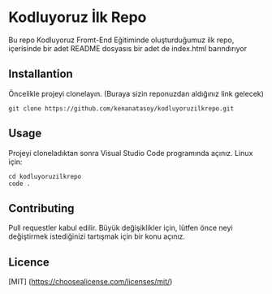 # Kodluyoruz İlk Repo
Bu repo Kodluyoruz Fromt-End Eğitiminde oluşturduğumuz ilk repo, içerisinde bir adet README dosyasıs bir adet de index.html barındırıyor

## Installantion
Öncelikle projeyi clonelayın. (Buraya sizin reponuzdan aldığınız link gelecek)

```
git clone https://github.com/kenanatasoy/kodluyoruzilkrepo.git
```

## Usage
Projeyi cloneladıktan sonra Visual Studio Code programında açınız.
Linux için:

```
cd kodluyoruzilkrepo
code .
```

## Contributing
Pull requestler kabul edilir. Büyük değişiklikler için, lütfen önce neyi değiştirmek istediğinizi tartışmak için bir konu açınız.

## Licence
[MIT] (https://choosealicense.com/licenses/mit/)
